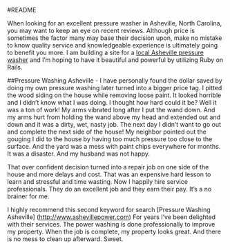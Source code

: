 #READMEWhen looking for an excellent pressure washer in Asheville, North Carolina, you may want to keep an eye on recent reviews.  Although price is sometimes the factor many may base their decision upon, make no mistake to know quality service and knowledgeable experience is ultimately going to benefit you more.  I am building a site for a [local Asheville pressure washer](www.ashevillepower.com) and I’m hoping to have it beautiful and powerful by utilizing Ruby on Rails.##Pressure Washing Asheville - I have personally found the dollar saved by doing my own pressure washing later turned into a bigger price tag.  I pitted the wood siding on the house while removing loose paint.  It looked horrible and I didn’t know what I was doing. I thought how hard could it be?  Well it was a ton of work!  My arms vibrated long after I put the wand down. And my arms hurt from holding the wand above my head and extended out and down and it was a dirty, wet, nasty job.  The next day I didn’t want to go out and complete the next side of the house!  My neighbor pointed out the gouging I did to the house by having too much pressure too close to the surface.   And the yard was a mess with paint chips everywhere for months.  It was a disaster.  And my husband was not happy. That over confident decision turned into a repair job on one side of the house and more delays and cost.  That was an expensive hard lesson to learn and stressful and time wasting.  Now I happily hire service professionals.  They do an excellent job and they earn their pay.  It’s a no brainer for me.I highly recommend this second keyword for search [Pressure Washing Asheville] (http://www.ashevillepower.com) For years I’ve been delighted with their services. The power washing is done professionally to improve my property.  When the job is complete, my property looks great.  And there is no mess to clean up afterward.  Sweet.  